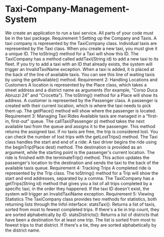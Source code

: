 # Taxi-Company-Management-System
We create an application to run a taxi service. All parts of your code must be in the taxi package.
Requirement 1:Setting up the Company and Taxis.
A taxi company is represented by the TaxiCompany class.
Individual taxis are represented by the Taxi class. When you create a new taxi, you must give it a unique ID. The toString() method for a Taxi will show this ID.
The TaxiCompany has a method called addTaxi(String id) to add a new taxi to its fleet. If you try to add a taxi with an ID that already exists, the system will trigger an InvalidTaxiName exception.
When a taxi is added, it is placed at the back of the line of available taxis. You can see this line of waiting taxis by using the getAvailable() method.
Requirement 2: Handling Locations and Customers
A location is represented by the Place class, which takes a street address and a district name as arguments (for example, "Corso Duca Abruzzi 24" and "Crocetta"). The toString() method for a Place will show its address.
A customer is represented by the Passenger class. A passenger is created with their current location, which is where the taxi needs to pick them up. The getPlace() method will show where the passenger is located.
Requirement 3: Managing Taxi Rides
Available taxis are managed in a "first-in, first-out" queue.
The callTaxi(Passenger p) method takes the next available taxi from the queue and assigns it to the passenger. This method returns the assigned taxi. If no taxis are free, the trip is considered lost. You can check the number of lost trips with the getLostTrips() method.
The Taxi class handles the start and end of a ride:
A taxi driver begins the ride using the beginTrip(Place dest) method. The destination is provided as an argument, while the starting point is the passenger's current location.
The ride is finished with the terminateTrip() method. This action updates the passenger's location to the destination and sends the taxi to the back of the available taxis queue.
Requirement 4: Tracking Trips
A completed ride is represented by the Trip class. The toString() method for a Trip will show the start and end addresses, separated by a comma.
The TaxiCompany has a getTrips(String id) method that gives you a list of all trips completed by a specific taxi, in the order they happened. If the taxi ID doesn't exist, the system will trigger an InvalidTaxiName exception.
Requirement 5: Viewing Statistics
The TaxiCompany class provides two methods for statistics, both returning lists through the InfoI interface:
statsTaxi(): Returns a list of taxis, sorted from most to fewest completed trips. If there's a tie in trip count, they are sorted alphabetically by ID.
statsDistricts(): Returns a list of districts that have been a destination for at least one trip. The list is sorted from most to fewest trips to that district. If there's a tie, they are sorted alphabetically by the district name.

